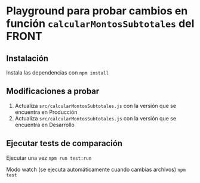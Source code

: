# Playground para probar cambios en función `calcularMontosSubtotales` del FRONT

## Instalación
Instala las dependencias con `npm install`

## Modificaciones a probar
1. Actualiza `src/calcularMontosSubtotales.js` con la versión que se encuentra en Producción
2. Actualiza `src/calcularMontosSubtotales.js` con la versión que se encuentra en Desarrollo

## Ejecutar tests de comparación
Ejecutar una vez
`npm run test:run`

Modo watch (se ejecuta automáticamente cuando cambias archivos)
`npm test`
